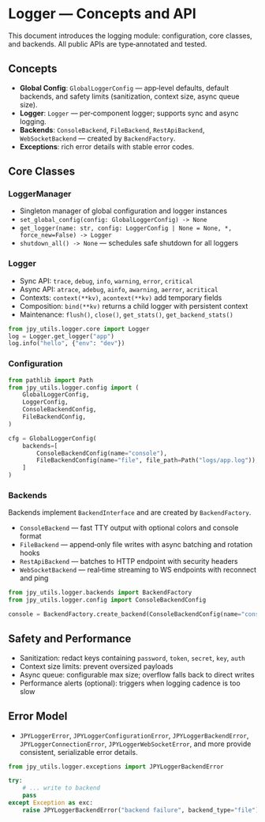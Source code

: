 # Logger — Concepts and API

This document introduces the logging module: configuration, core classes, and
backends. All public APIs are type‑annotated and tested.

## Concepts

- **Global Config**: `GlobalLoggerConfig` — app‑level defaults, default
  backends, and safety limits (sanitization, context size, async queue size).
- **Logger**: `Logger` — per‑component logger; supports sync and async logging.
- **Backends**: `ConsoleBackend`, `FileBackend`, `RestApiBackend`,
  `WebSocketBackend` — created by `BackendFactory`.
- **Exceptions**: rich error details with stable error codes.

## Core Classes

### LoggerManager

- Singleton manager of global configuration and logger instances
- `set_global_config(config: GlobalLoggerConfig) -> None`
- `get_logger(name: str, config: LoggerConfig | None = None, *, force_new=False) -> Logger`
- `shutdown_all() -> None` — schedules safe shutdown for all loggers

### Logger

- Sync API: `trace`, `debug`, `info`, `warning`, `error`, `critical`
- Async API: `atrace`, `adebug`, `ainfo`, `awarning`, `aerror`, `acritical`
- Contexts: `context(**kv)`, `acontext(**kv)` add temporary fields
- Composition: `bind(**kv)` returns a child logger with persistent context
- Maintenance: `flush()`, `close()`, `get_stats()`, `get_backend_stats()`

```python
from jpy_utils.logger.core import Logger
log = Logger.get_logger("app")
log.info("hello", {"env": "dev"})
```

### Configuration

```python
from pathlib import Path
from jpy_utils.logger.config import (
    GlobalLoggerConfig,
    LoggerConfig,
    ConsoleBackendConfig,
    FileBackendConfig,
)

cfg = GlobalLoggerConfig(
    backends=[
        ConsoleBackendConfig(name="console"),
        FileBackendConfig(name="file", file_path=Path("logs/app.log")),
    ]
)
```

### Backends

Backends implement `BackendInterface` and are created by `BackendFactory`.

- `ConsoleBackend` — fast TTY output with optional colors and console format
- `FileBackend` — append‑only file writes with async batching and rotation hooks
- `RestApiBackend` — batches to HTTP endpoint with security headers
- `WebSocketBackend` — real‑time streaming to WS endpoints with reconnect and ping

```python
from jpy_utils.logger.backends import BackendFactory
from jpy_utils.logger.config import ConsoleBackendConfig

console = BackendFactory.create_backend(ConsoleBackendConfig(name="console"))
```

## Safety and Performance

- Sanitization: redact keys containing `password`, `token`, `secret`, `key`, `auth`
- Context size limits: prevent oversized payloads
- Async queue: configurable max size; overflow falls back to direct writes
- Performance alerts (optional): triggers when logging cadence is too slow

## Error Model

- `JPYLoggerError`, `JPYLoggerConfigurationError`, `JPYLoggerBackendError`,
  `JPYLoggerConnectionError`, `JPYLoggerWebSocketError`, and more provide
  consistent, serializable error details.

```python
from jpy_utils.logger.exceptions import JPYLoggerBackendError

try:
    # ... write to backend
    pass
except Exception as exc:
    raise JPYLoggerBackendError("backend failure", backend_type="file") from exc
```
